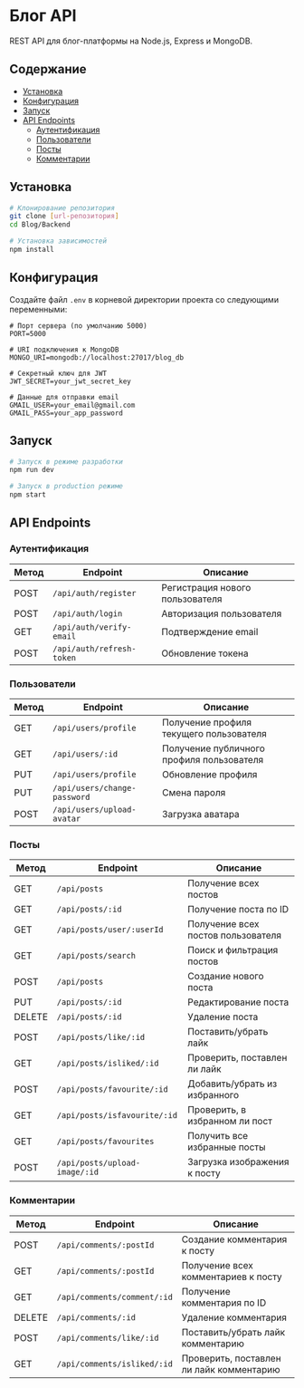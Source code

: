 # Блог API

REST API для блог-платформы на Node.js, Express и MongoDB.

## Содержание

- [Установка](#установка)
- [Конфигурация](#конфигурация)
- [Запуск](#запуск)
- [API Endpoints](#api-endpoints)
  - [Аутентификация](#аутентификация)
  - [Пользователи](#пользователи)
  - [Посты](#посты)
  - [Комментарии](#комментарии)

## Установка

```bash
# Клонирование репозитория
git clone [url-репозитория]
cd Blog/Backend

# Установка зависимостей
npm install
```

## Конфигурация

Создайте файл `.env` в корневой директории проекта со следующими переменными:

```env
# Порт сервера (по умолчанию 5000)
PORT=5000

# URI подключения к MongoDB
MONGO_URI=mongodb://localhost:27017/blog_db

# Секретный ключ для JWT
JWT_SECRET=your_jwt_secret_key

# Данные для отправки email
GMAIL_USER=your_email@gmail.com
GMAIL_PASS=your_app_password
```

## Запуск

```bash
# Запуск в режиме разработки
npm run dev

# Запуск в production режиме
npm start
```

## API Endpoints

### Аутентификация

| Метод | Endpoint | Описание |
|-------|----------|----------|
| POST | `/api/auth/register` | Регистрация нового пользователя |
| POST | `/api/auth/login` | Авторизация пользователя |
| GET | `/api/auth/verify-email` | Подтверждение email |
| POST | `/api/auth/refresh-token` | Обновление токена |

### Пользователи

| Метод | Endpoint | Описание |
|-------|----------|----------|
| GET | `/api/users/profile` | Получение профиля текущего пользователя |
| GET | `/api/users/:id` | Получение публичного профиля пользователя |
| PUT | `/api/users/profile` | Обновление профиля |
| PUT | `/api/users/change-password` | Смена пароля |
| POST | `/api/users/upload-avatar` | Загрузка аватара |

### Посты

| Метод | Endpoint | Описание |
|-------|----------|----------|
| GET | `/api/posts` | Получение всех постов |
| GET | `/api/posts/:id` | Получение поста по ID |
| GET | `/api/posts/user/:userId` | Получение всех постов пользователя |
| GET | `/api/posts/search` | Поиск и фильтрация постов |
| POST | `/api/posts` | Создание нового поста |
| PUT | `/api/posts/:id` | Редактирование поста |
| DELETE | `/api/posts/:id` | Удаление поста |
| POST | `/api/posts/like/:id` | Поставить/убрать лайк |
| GET | `/api/posts/isliked/:id` | Проверить, поставлен ли лайк |
| POST | `/api/posts/favourite/:id` | Добавить/убрать из избранного |
| GET | `/api/posts/isfavourite/:id` | Проверить, в избранном ли пост |
| GET | `/api/posts/favourites` | Получить все избранные посты |
| POST | `/api/posts/upload-image/:id` | Загрузка изображения к посту |

### Комментарии

| Метод | Endpoint | Описание |
|-------|----------|----------|
| POST | `/api/comments/:postId` | Создание комментария к посту |
| GET | `/api/comments/:postId` | Получение всех комментариев к посту |
| GET | `/api/comments/comment/:id` | Получение комментария по ID |
| DELETE | `/api/comments/:id` | Удаление комментария |
| POST | `/api/comments/like/:id` | Поставить/убрать лайк комментарию |
| GET | `/api/comments/isliked/:id` | Проверить, поставлен ли лайк комментарию | 